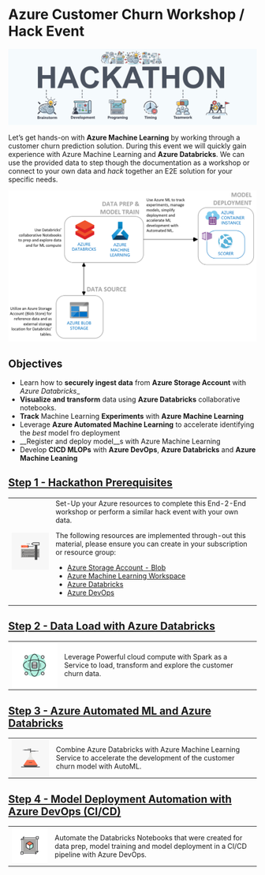 # Azure Customer Churn Workshop / Hack Event

![hackathon design](/images/hackathon.jpg)

Let’s get hands-on with __Azure Machine Learning__ by working through a customer churn prediction solution. During this event we will quickly gain experience with Azure Machine Learning and __Azure Databricks__. We can use the provided data to step though the documentation as a workshop or connect to your own data and _hack_ together an E2E solution for your specific needs.

![design](/images/design.png)

## Objectives

- Learn how to __securely ingest data__ from __Azure Storage Account__ with _Azure Databricks__
- __Visualize and transform__ data using __Azure Databricks__ collaborative notebooks.
- __Track__ Machine Learning __Experiments__ with __Azure Machine Learning__
- Leverage __Azure Automated Machine Learning__ to accelerate identifying the _best_ model fro deployment
- __Register and deploy model__s with Azure Machine Learning
- Develop __CICD MLOPs__ with __Azure DevOps__, __Azure Databricks__ and __Azure Machine Leaning__

## [Step 1 - Hackathon Prerequisites](01-PreReq/)

<table>
<tr>
<td><img align="left" src="/images/config_img.png"> </td><td>Set-Up your Azure resources to complete this End-2-End workshop or perform a similar hack event with your own data.

The following resources are implemented through-out this material, please ensure you can create in your subscription or resource group:

- [Azure Storage Account - Blob](https://docs.microsoft.com/en-us/azure/storage/common/storage-account-overview)
- [Azure Machine Learning Workspace](https://docs.microsoft.com/en-us/azure/machine-learning/overview-what-is-azure-ml)
- [Azure Databricks](https://docs.microsoft.com/en-us/azure/azure-databricks/what-is-azure-databricks)
- [Azure DevOps](https://docs.microsoft.com/en-us/azure/devops/user-guide/what-is-azure-devops?view=azure-devops)
</td>
</tr>
</table>

## [Step 2 - Data Load with Azure Databricks](02-DataLoad/)

<table>
<tr>
<td><img align="left" src="/images/data_load.png" > </td><td>Leverage Powerful cloud compute with Spark as a Service to load, transform and explore the customer churn data.
</td>
</tr>
</table>

## [Step 3 - Azure Automated ML and Azure Databricks](03-AutoML/)

<table>
<tr>
<td><img align="left" src="/images/ml_img.png" > </td><td>Combine Azure Databricks with Azure Machine Learning Service to accelerate the development of the customer churn model with AutoML.
</td>
</tr>
</table>

## [Step 4 - Model Deployment Automation with Azure DevOps (CI/CD)](04-MLOps-CICD/)

<table>
<tr>
<td><img align="left" src="/images/deployment_automation.png" > </td><td>Automate the Databricks Notebooks that were created for data prep, model training and model deployment in a CI/CD pipeline with Azure DevOps.
</td>
</tr>
</table>



